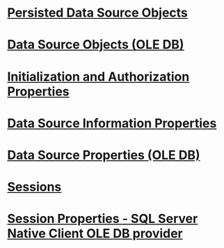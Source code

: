 # [Persisted Data Source Objects](persisted-data-source-objects.md)
# [Data Source Objects (OLE DB)](data-source-objects-ole-db.md)
# [Initialization and Authorization Properties](initialization-and-authorization-properties.md)
# [Data Source Information Properties](data-source-information-properties.md)
# [Data Source Properties (OLE DB)](data-source-properties-ole-db.md)
# [Sessions](sessions.md)
# [Session Properties - SQL Server Native Client OLE DB provider](session-properties-sql-server-native-client-ole-db-provider.md)

